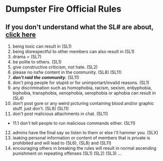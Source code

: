 # Dumpster Fire Official Rules

## If you don't understand what the SL# are about, [click here](https://rules.dsplash.xyz/sancts)

1. being toxic can result in (SL1)
2. being disrespectful to other members can also result in (SL1)
3. drama = (SL7)
4. be polite to others. (SL1)
5. give constructive criticism, not hate. (SL2)
6. please no nsfw content in the community. (SL8) (SL11)
7. ***don't raid the community.*** (SL11)
8. don't ping people for stupid or for unimportart/invalid reasons. (SL1)
9. any discrimination such as homophobia, racism, sexism, enbyphobia, biphobia, transphobia, xenophobia, serophobia or aphobia can result in (SL4)
10. don’t post gore or any weird picturing containing blood and/or graphic stuff. just don’t. (SL8) (SL11)
11. don't post malicious attachments in chat. (SL11)
- 11.1 don't tell people to run malicious commands either. (SL11)
12. admins have the final say so listen to them or else i'll hammer you. (SLX)
13. leaking personal information or content of members that is private is prohibited and will lead to (SL6), (SL8) and (SL11)
14. encouraging others in breaking the rules will result in normal ascending punishment on repeating offenses (SL1) (SL2) (SL3)
...
